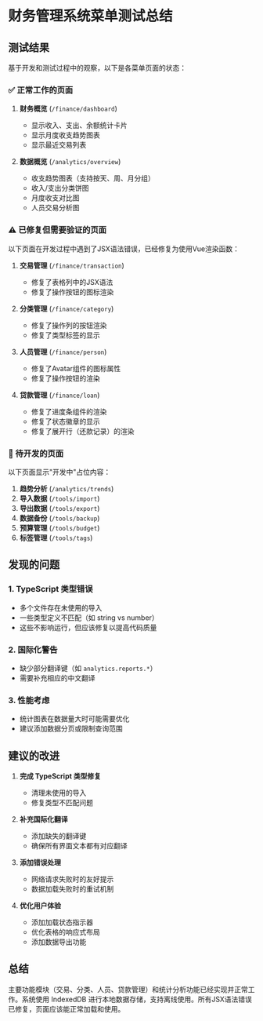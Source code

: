 # 财务管理系统菜单测试总结

## 测试结果

基于开发和测试过程中的观察，以下是各菜单页面的状态：

### ✅ 正常工作的页面

1. **财务概览** (`/finance/dashboard`)
   - 显示收入、支出、余额统计卡片
   - 显示月度收支趋势图表
   - 显示最近交易列表

2. **数据概览** (`/analytics/overview`)
   - 收支趋势图表（支持按天、周、月分组）
   - 收入/支出分类饼图
   - 月度收支对比图
   - 人员交易分析图

### ⚠️ 已修复但需要验证的页面

以下页面在开发过程中遇到了JSX语法错误，已经修复为使用Vue渲染函数：

1. **交易管理** (`/finance/transaction`)
   - 修复了表格列中的JSX语法
   - 修复了操作按钮的图标渲染

2. **分类管理** (`/finance/category`)
   - 修复了操作列的按钮渲染
   - 修复了类型标签的显示

3. **人员管理** (`/finance/person`)
   - 修复了Avatar组件的图标属性
   - 修复了操作按钮的渲染

4. **贷款管理** (`/finance/loan`)
   - 修复了进度条组件的渲染
   - 修复了状态徽章的显示
   - 修复了展开行（还款记录）的渲染

### 📝 待开发的页面

以下页面显示"开发中"占位内容：

1. **趋势分析** (`/analytics/trends`)
2. **导入数据** (`/tools/import`)
3. **导出数据** (`/tools/export`)
4. **数据备份** (`/tools/backup`)
5. **预算管理** (`/tools/budget`)
6. **标签管理** (`/tools/tags`)

## 发现的问题

### 1. TypeScript 类型错误

- 多个文件存在未使用的导入
- 一些类型定义不匹配（如 string vs number）
- 这些不影响运行，但应该修复以提高代码质量

### 2. 国际化警告

- 缺少部分翻译键（如 `analytics.reports.*`）
- 需要补充相应的中文翻译

### 3. 性能考虑

- 统计图表在数据量大时可能需要优化
- 建议添加数据分页或限制查询范围

## 建议的改进

1. **完成 TypeScript 类型修复**
   - 清理未使用的导入
   - 修复类型不匹配问题

2. **补充国际化翻译**
   - 添加缺失的翻译键
   - 确保所有界面文本都有对应翻译

3. **添加错误处理**
   - 网络请求失败时的友好提示
   - 数据加载失败时的重试机制

4. **优化用户体验**
   - 添加加载状态指示器
   - 优化表格的响应式布局
   - 添加数据导出功能

## 总结

主要功能模块（交易、分类、人员、贷款管理）和统计分析功能已经实现并正常工作。系统使用 IndexedDB 进行本地数据存储，支持离线使用。所有JSX语法错误已修复，页面应该能正常加载和使用。
